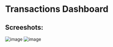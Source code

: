 # Transactions Dashboard

## Screeshots:
![image](https://github.com/user-attachments/assets/c2bd9101-e17c-4783-a0a8-b8e80c467677)
![image](https://github.com/user-attachments/assets/906c2fcd-43c6-4ddb-bf88-738cb3514759)

